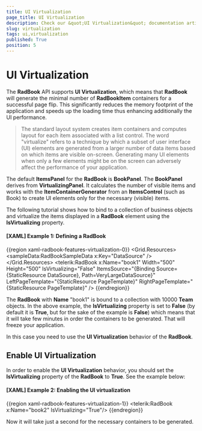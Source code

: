 ```yaml
---
title: UI Virtualization
page_title: UI Virtualization
description: Check our &quot;UI Virtualization&quot; documentation article for the RadBook WPF control.
slug: virtualization
tags: ui,virtualization
published: True
position: 5
---
```


# UI Virtualization

The __RadBook__ API supports __UI Virtualization__, which means that __RadBook__ will generate the minimal number of __RadBookItem__ containers for a successful page flip. This significantly reduces the memory footprint of the application and speeds up the loading time thus enhancing additionally the UI performance.

>The standard layout system creates item containers and computes layout for each item associated with a list control. The word "virtualize" refers to a technique by which a subset of user interface (UI) elements are generated from a larger number of data items based on which items are visible on-screen. Generating many UI elements when only a few elements might be on the screen can adversely affect the performance of your application.

The default __ItemsPanel__ for the __RadBook__ is __BookPanel__. The __BookPanel__ derives from __VirtualizingPanel__. It calculates the number of visible items and works with the __ItemContainerGenerator__ from an __ItemsControl__ (such as Book) to create UI elements only for the necessary (visible) items.

The following tutorial shows how to bind to a collection of business objects and virtualize the items displayed in a __RadBook__ element using the __IsVirtualizing__ property.

#### __[XAML] Example 1: Defining a RadBook__  
{{region xaml-radbook-features-virtualization-0}}
	<Grid.Resources>
		<sampleData:RadBookSampleData x:Key="DataSource" />
		<DataTemplate x:Key="PageTemplate">
			<Border Background="LightGoldenrodYellow" 
					BorderBrush="Black"
					BorderThickness="1">
				<TextBlock HorizontalAlignment="Center" 
						   VerticalAlignment="Center"
						   FontSize="36"
						   Text="{Binding}" />
			</Border>
		</DataTemplate>
	</Grid.Resources>
	<Grid x:Name="LayoutRoot" Background="White">
		<telerik:RadBook x:Name="book1" 
						 Width="500"
						 Height="500"
						 IsVirtualizing="False"
						 ItemsSource="{Binding Source={StaticResource DataSource}, Path=VeryLargeDataSource}"
						 LeftPageTemplate="{StaticResource PageTemplate}"
						 RightPageTemplate="{StaticResource PageTemplate}" />
	</Grid>
{{endregion}}

The __RadBook__ with __Name__ "book1" is bound to a collection with 10000 __Team__ objects. In the above example, the __IsVirtualizing__ property is set to __False__ (by default it is __True__, but for the sake of the example is __False__) which means that it will take few minutes in order the containers to be generated. That will freeze your application.

In this case you need to use the __UI Virtualization__ behavior of the __RadBook__. 

## Enable UI Virtualization

In order to enable the __UI Virtualization__ behavior, you should set the __IsVirtualizing__  property of the __RadBook__ to __True__. See the example below:

#### __[XAML] Example 2: Enabling the UI virtualization__  
{{region xaml-radbook-features-virtualization-1}}
	<telerik:RadBook x:Name="book2" IsVirtualizing="True"/>
{{endregion}}

Now it will take just a second for the necessary containers to be generated.